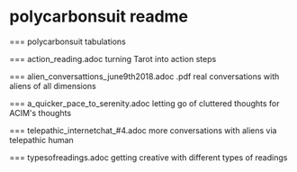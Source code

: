 # polycarbonsuit readme

=== polycarbonsuit tabulations

=== action_reading.adoc
turning Tarot into action steps

=== alien_conversattions_june9th2018.adoc .pdf
real conversations with aliens of all dimensions

=== a_quicker_pace_to_serenity.adoc
letting go of cluttered thoughts for ACIM's thoughts

=== telepathic_internetchat_#4.adoc
more conversations with aliens via telepathic human

=== typesofreadings.adoc
getting creative with different types of readings
